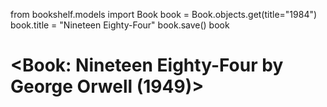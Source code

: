 from bookshelf.models import Book
book = Book.objects.get(title="1984")
book.title = "Nineteen Eighty-Four"
book.save()
book
# <Book: Nineteen Eighty-Four by George Orwell (1949)>


